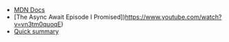 * [MDN Docs](https://developer.mozilla.org/en-US/docs/Web/JavaScript/Reference/Statements/async_function)
* [The Async Await Episode I Promised])https://www.youtube.com/watch?v=vn3tm0quoqE)
* [Quick summary](https://www.youtube.com/watch?v=ITogH7lJTyE)